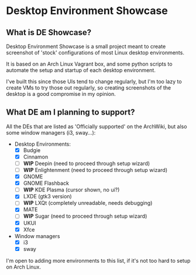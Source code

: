 # Desktop Environment Showcase
## What is DE Showcase?

Desktop Environment Showcase is a small project meant to create screenshot of
'stock' configurations of most Linux desktop environments.

It is based on an Arch Linux Vagrant box, and some python scripts to automate
the setup and startup of each desktop environment.

I've built this since those UIs tend to change regularly, but I'm too lazy to
create VMs to try those out regularly, so creating screenshots of the desktop
is a good compromise in my opinion.

## What DE am I planning to support?

All the DEs that are listed as 'Officially supported' on the ArchWiki, but also
some window managers (i3, sway…):

- Desktop Environments:
  - [x] Budgie
  - [x] Cinnamon
  - [ ] **WIP** Deepin (need to proceed through setup wizard)
  - [ ] **WIP** Enlightenment (need to proceed through setup wizard)
  - [x] GNOME
  - [x] GNOME Flashback
  - [ ] **WIP** KDE Plasma (cursor shown, no ui?)
  - [x] LXDE (gtk3 version)
  - [ ] **WIP** LXQt (completely unreadable, needs debugging)
  - [x] MATE
  - [ ] **WIP** Sugar (need to proceed through setup wizard)
  - [x] UKUI
  - [x] Xfce
- Window managers
  - [x] i3
  - [x] sway

I'm open to adding more environments to this list, if it's not too hard to setup
on Arch Linux.
